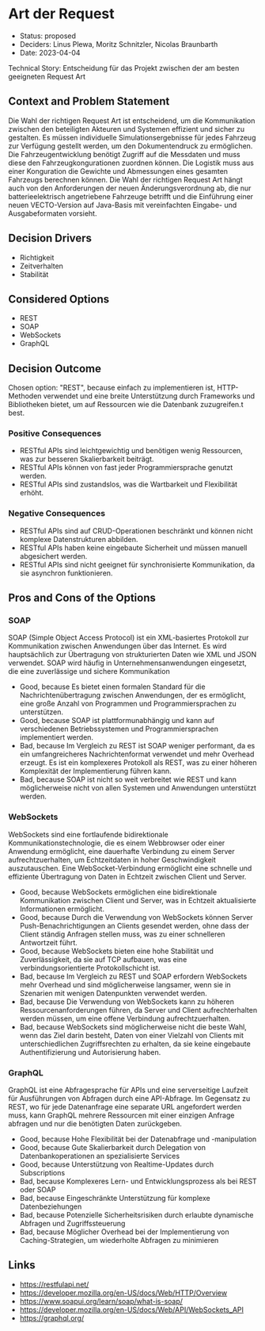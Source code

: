 # Art der Request

* Status: proposed
* Deciders: Linus Plewa, Moritz Schnitzler, Nicolas Braunbarth
* Date: 2023-04-04

Technical Story: Entscheidung für das Projekt zwischen der am besten geeigneten Request Art

## Context and Problem Statement

Die Wahl der richtigen Request Art ist entscheidend, um die Kommunikation zwischen den beteiligten Akteuren und Systemen effizient und sicher zu gestalten. Es müssen individuelle Simulationsergebnisse für jedes Fahrzeug zur Verfügung gestellt werden, um den Dokumentendruck zu ermöglichen. Die Fahrzeugentwicklung benötigt Zugriff auf die Messdaten und muss diese den Fahrzeugkongurationen zuordnen können. Die Logistik muss aus einer Konguration die Gewichte und Abmessungen eines gesamten Fahrzeugs berechnen können. Die Wahl der richtigen Request Art hängt auch von den Anforderungen der neuen Änderungsverordnung ab, die nur batterieelektrisch angetriebene Fahrzeuge betrifft und die Einführung einer neuen VECTO-Version auf Java-Basis mit vereinfachten Eingabe- und Ausgabeformaten vorsieht.

## Decision Drivers

* Richtigkeit
* Zeitverhalten
* Stabilität

## Considered Options

* REST
* SOAP
* WebSockets
* GraphQL

## Decision Outcome

Chosen option: "REST", because einfach zu implementieren ist, HTTP-Methoden verwendet und eine breite Unterstützung durch Frameworks und Bibliotheken bietet, um auf Ressourcen wie die Datenbank zuzugreifen.t best.

### Positive Consequences

* RESTful APIs sind leichtgewichtig und benötigen wenig Ressourcen, was zur besseren Skalierbarkeit beiträgt.
* RESTful APIs können von fast jeder Programmiersprache genutzt werden.
* RESTful APIs sind zustandslos, was die Wartbarkeit und Flexibilität erhöht.

### Negative Consequences

* RESTful APIs sind auf CRUD-Operationen beschränkt und können nicht komplexe Datenstrukturen abbilden.
* RESTful APIs haben keine eingebaute Sicherheit und müssen manuell abgesichert werden.
* RESTful APIs sind nicht geeignet für synchronisierte Kommunikation, da sie asynchron funktionieren.

## Pros and Cons of the Options

### SOAP

SOAP (Simple Object Access Protocol) ist ein XML-basiertes Protokoll zur Kommunikation zwischen Anwendungen über das Internet. Es wird hauptsächlich zur Übertragung von strukturierten Daten wie XML und JSON verwendet. SOAP wird häufig in Unternehmensanwendungen eingesetzt, die eine zuverlässige und sichere Kommunikation

* Good, because Es bietet einen formalen Standard für die Nachrichtenübertragung zwischen Anwendungen, der es ermöglicht, eine große Anzahl von Programmen und Programmiersprachen zu unterstützen.
* Good, because SOAP ist plattformunabhängig und kann auf verschiedenen Betriebssystemen und Programmiersprachen implementiert werden.
* Bad, because Im Vergleich zu REST ist SOAP weniger performant, da es ein umfangreicheres Nachrichtenformat verwendet und mehr Overhead erzeugt.
Es ist ein komplexeres Protokoll als REST, was zu einer höheren Komplexität der Implementierung führen kann.
* Bad, because SOAP ist nicht so weit verbreitet wie REST und kann möglicherweise nicht von allen Systemen und Anwendungen unterstützt werden.

### WebSockets

WebSockets sind eine fortlaufende bidirektionale Kommunikationstechnologie, die es einem Webbrowser oder einer Anwendung ermöglicht, eine dauerhafte Verbindung zu einem Server aufrechtzuerhalten, um Echtzeitdaten in hoher Geschwindigkeit auszutauschen. Eine WebSocket-Verbindung ermöglicht eine schnelle und effiziente Übertragung von Daten in Echtzeit zwischen Client und Server.

* Good, because WebSockets ermöglichen eine bidirektionale Kommunikation zwischen Client und Server, was in Echtzeit aktualisierte Informationen ermöglicht.
* Good, because Durch die Verwendung von WebSockets können Server Push-Benachrichtigungen an Clients gesendet werden, ohne dass der Client ständig Anfragen stellen muss, was zu einer schnelleren Antwortzeit führt.
* Good, because WebSockets bieten eine hohe Stabilität und Zuverlässigkeit, da sie auf TCP aufbauen, was eine verbindungsorientierte Protokollschicht ist.
* Bad, because Im Vergleich zu REST und SOAP erfordern WebSockets mehr Overhead und sind möglicherweise langsamer, wenn sie in Szenarien mit wenigen Datenpunkten verwendet werden.
* Bad, because Die Verwendung von WebSockets kann zu höheren Ressourcenanforderungen führen, da Server und Client aufrechterhalten werden müssen, um eine offene Verbindung aufrechtzuerhalten.
* Bad, because WebSockets sind möglicherweise nicht die beste Wahl, wenn das Ziel darin besteht, Daten von einer Vielzahl von Clients mit unterschiedlichen Zugriffsrechten zu erhalten, da sie keine eingebaute Authentifizierung und Autorisierung haben.

### GraphQL

GraphQL ist eine Abfragesprache für APIs und eine serverseitige Laufzeit für Ausführungen von Abfragen durch eine API-Abfrage. Im Gegensatz zu REST, wo für jede Datenanfrage eine separate URL angefordert werden muss, kann GraphQL mehrere Ressourcen mit einer einzigen Anfrage abfragen und nur die benötigten Daten zurückgeben.

* Good, because Hohe Flexibilität bei der Datenabfrage und -manipulation
* Good, because Gute Skalierbarkeit durch Delegation von Datenbankoperationen an spezialisierte Services
* Good, because Unterstützung von Realtime-Updates durch Subscriptions
* Bad, because Komplexeres Lern- und Entwicklungsprozess als bei REST oder SOAP
* Bad, because Eingeschränkte Unterstützung für komplexe Datenbeziehungen
* Bad, because Potenzielle Sicherheitsrisiken durch erlaubte dynamische Abfragen und Zugriffssteuerung
* Bad, because Möglicher Overhead bei der Implementierung von Caching-Strategien, um wiederholte Abfragen zu minimieren

## Links

* https://restfulapi.net/
* https://developer.mozilla.org/en-US/docs/Web/HTTP/Overview
* https://www.soapui.org/learn/soap/what-is-soap/
* https://developer.mozilla.org/en-US/docs/Web/API/WebSockets_API
* https://graphql.org/
